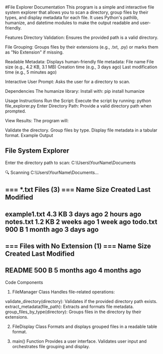 #File Explorer Documentation
This program is a simple and interactive file system explorer that allows you to scan a directory, group files by their types, and display metadata for each file. It uses Python's pathlib, humanize, and datetime modules to make the output readable and user-friendly.

Features
Directory Validation: Ensures the provided path is a valid directory.

File Grouping: Groups files by their extensions (e.g., .txt, .py) or marks them as "No Extension" if missing.

Readable Metadata: Displays human-friendly file metadata:
File name
File size (e.g., 4.2 KB, 3.1 MB)
Creation time (e.g., 3 days ago)
Last modification time (e.g., 5 minutes ago)

Interactive User Prompt: Asks the user for a directory to scan.

Dependencies
The humanize library: Install with: pip install humanize

Usage Instructions
Run the Script: Execute the script by running:
python file_explorer.py
Enter Directory Path: Provide a valid directory path when prompted.

View Results: The program will:

Validate the directory.
Group files by type.
Display file metadata in a tabular format.
Example Output

File System Explorer
---------------------
Enter the directory path to scan: C:\Users\YourName\Documents

🔍 Scanning C:\Users\YourName\Documents...

=== *.txt Files (3) ===
Name                           Size       Created                        Last Modified
-----------------------------------------------------------------------------------------------
example1.txt                   4.3 KB     3 days ago                    2 hours ago
notes.txt                      1.2 KB     2 weeks ago                   1 week ago
todo.txt                       900 B      1 month ago                   3 days ago
-----------------------------------------------------------------------------------------------

=== Files with No Extension (1) ===
Name                           Size       Created                        Last Modified
-----------------------------------------------------------------------------------------------
README                         500 B      5 months ago                  4 months ago
-----------------------------------------------------------------------------------------------

Code Components
1. FileManager Class
Handles file-related operations:

validate_directory(directory): Validates if the provided directory path exists.
extract_metadata(file_path): Extracts and formats file metadata.
group_files_by_type(directory): Groups files in the directory by their extensions.

2. FileDisplay Class
Formats and displays grouped files in a readable table format.

3. main() Function
Provides a user interface.
Validates user input and orchestrates file grouping and display.
